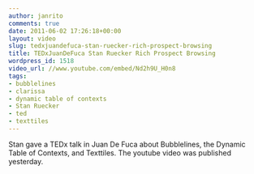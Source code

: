 ```yaml
---
author: janrito
comments: true
date: 2011-06-02 17:26:18+00:00
layout: video
slug: tedxjuandefuca-stan-ruecker-rich-prospect-browsing
title: TEDxJuanDeFuca Stan Ruecker Rich Prospect Browsing
wordpress_id: 1518
video_url: //www.youtube.com/embed/Nd2h9U_H0n8
tags:
- bubblelines
- clarissa
- dynamic table of contexts
- Stan Ruecker
- ted
- texttiles
---
```


Stan gave a TEDx talk in Juan De Fuca about Bubblelines, the Dynamic Table of Contexts, and Texttiles. The youtube video was published yesterday.